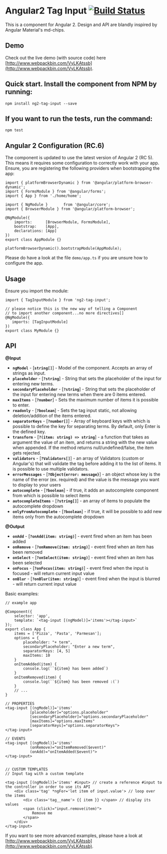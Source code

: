 # Angular2 Tag Input [![Build Status](https://travis-ci.org/Gbuomprisco/ng2-tag-input.svg?branch=develop)](https://travis-ci.org/Gbuomprisco/ng2-tag-input)

This is a component for Angular 2. Design and API are blandly inspired by Angular Material's md-chips.

## Demo

Check out the live demo (with source code) here [http://www.webpackbin.com/VyLKAtssb](http://www.webpackbin.com/VyLKAtssb).

## Quick start. Install the component from NPM by running:

    npm install ng2-tag-input --save

## If you want to run the tests, run the command:

    npm test

## Angular 2 Configuration (RC.6)
The component is updated to use the latest version of Angular 2 (RC 5). This means
it requires some configuration to correctly work with your app. Ensure, you are
registering the following providers when bootstrapping the app:

    import { platformBrowserDynamic } from '@angular/platform-browser-dynamic';
    import { FormsModule } from '@angular/forms';
    import { App } from './home/home';

    import { NgModule }       from '@angular/core';
    import { BrowserModule } from '@angular/platform-browser';

    @NgModule({
        imports:      [BrowserModule, FormsModule],
        bootstrap:    [App],
        declarations: [App]
    })
    export class AppModule {}

    platformBrowserDynamic().bootstrapModule(AppModule);

Please do have a look at the file `demo/app.ts` if you are unsure how to configure the app.

## Usage

Ensure you import the module:

    import { TagInputModule } from 'ng2-tag-input';

    // please notice this is the new way of telling a Component
    // to import another component...no more directives[]
    @NgModule({
       imports: [TagInputModule]
    })
    export class MyModule {}

## API

**@Input**
- **`ngModel`** - [**`string[]`**] - Model of the component. Accepts an array of strings as input.
- **`placeholder`** - [**`?string`**] - String that sets the placeholder of the input for entering new terms.
- **`secondaryPlaceholder`** - [**`?string`**] - String that sets the placeholder of the input for entering new terms when there are 0 items entered.
- **`maxItems`** -  [**`?number`**] - Sets the maximum number of items it is possible to enter.
- **`readonly`** - [**`?boolean`**] - Sets the tag input static, not allowing deletion/addition of the items entered.
- **`separatorKeys`** - [**`?number[]`**] - Array of keyboard keys with which is possible to define the key for separating terms. By default, only Enter is the defined key.
- **`transform`** - [**`?(item: string) => string`**] - a function that takes as argument the value of an item, and returns a string with the new value when appended. If the method returns null/undefined/false, the item gets rejected.
- **`validators`** - [**`?Validators[]`**] - an array of Validators (custom or Angular's) that will validate the tag before adding it to the list of items. It is possible to use multiple validators.
- **`errorMessages`** - [**`?Object{error: message}`**] - an object whose key is the name of the error (ex. required) and the value is the message you want to display to your users
- **`autocomplete`** - [**`?boolean`**] - if true, it adds an autocomplete component from which is possible to select items
- **`autocompleteItems`** - [**`?string[]`**] - an array of items to populate the autocomplete dropdown
- **`onlyFromAutocomplete`** - [**`?boolean`**] - if true, it will be possible to add new items only from the autocomplete dropdown


**@Output**
- **`onAdd`** - [**`?onAdd(item: string)`**] - event fired when an item has been added
- **`onRemove`** - [**`?onRemove(item: string)`**] - event fired when an item has been removed
- **`onSelect`** - [**`?onSelect(item: string)`**] - event fired when an item has been selected
- **`onFocus`** - [**`?onFocus(item: string)`**] - event fired when the input is focused - will return current input value
- **`onBlur`** - [**`?onBlur(item: string)`**] - event fired when the input is blurred - will return current input value


Basic examples:

    // example app

    @Component({
        selector: 'app',
        template: `<tag-input [(ngModel)]='items'></tag-input>`
    });
    export class App {
        items = ['Pizza', 'Pasta', 'Parmesan'];
        options = {
            placeholder: "+ term",
            secondaryPlaceholder: "Enter a new term",
            separatorKeys: [4, 5]
            maxItems: 10
        }
        onItemAdded(item) {
            console.log(``${item} has been added`)
        }
        onItemRemoved(item) {
            console.log(``${item} has been removed :(`)
        }
        // ...
    }

    // PROPERTIES
    <tag-input [(ngModel)]='items'
               [placeholder]="options.placeholder"
               [secondaryPlaceholder]="options.secondaryPlaceholder"
               [maxItems]="options.maxItems"
               [separatorKeys]="options.separatorKeys">
    </tag-input>

    // EVENTS
    <tag-input [(ngModel)]='items'
               (onRemove)="onItemRemoved($event)"
               (onAdd)="onItemAdded($event)">
    </tag-input>


    // CUSTOM TEMPLATES
    // Input tag with a custom template

    <tag-input [(ngModel)]='items' #input> // create a reference #input to the controller in order to use its API
        <div class='tag' *ngFor='let item of input.value'> // loop over the items
            <div class='tag__name'> {{ item }} </span> // display its values
            <span (click)="input.remove(item)">
                Remove me
            </span>
        </div>
    </tag-input>

If you want to see more advanced examples, please have a look at [http://www.webpackbin.com/VyLKAtssb](http://www.webpackbin.com/VyLKAtssb).
